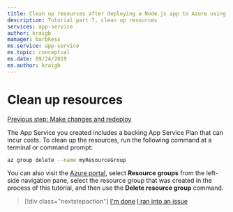 ```yaml
---
title: Clean up resources after deploying a Node.js app to Azure using the Azure CLI
description: Tutorial part 7, clean up resources
services: app-service
author: kraigb
manager: barbkess
ms.service: app-service
ms.topic: conceptual
ms.date: 09/24/2019
ms.author: kraigb
---
```


# Clean up resources

[Previous step: Make changes and redeploy](tutorial-vscode-docker-node-06.md)

The App Service you created includes a backing App Service Plan that can incur costs. To clean up the resources, run the following command at a terminal or command prompt:

```bash
az group delete --name myResourceGroup
```

You can also visit the [Azure portal](https://portal.azure.com), select **Resource groups** from the left-side navigation pane, select the resource group that was created in the process of this tutorial, and then use the **Delete resource group** command.

> [!div class="nextstepaction"]
> [I'm done](node-howto-deploy-web-app.md) [I ran into an issue](https://www.research.net/r/PWZWZ52?tutorial=node-deployment&step=clean-up-resources)
